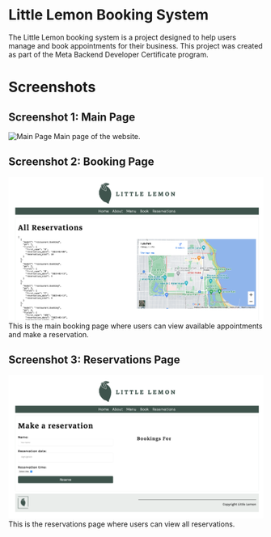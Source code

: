 # Little Lemon Booking System
The Little Lemon booking system is a project designed to help users manage and book appointments for their business. This project was created as part of the Meta Backend Developer Certificate program.

# Screenshots
## Screenshot 1: Main Page
![Main Page](img/Screenshot-1.png)
Main page of the website.

## Screenshot 2: Booking Page
![Booking Page](img/Screenshot-2.png)
This is the main booking page where users can view available appointments and make a reservation.

## Screenshot 3: Reservations Page
![Appointment Management](img/Screenshot-3.png)
This is the reservations page where users can view all reservations.








